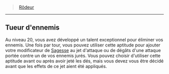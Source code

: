 ﻿> [Rôdeur](hd_ranger.md)

---

## Tueur d'ennemis

Au niveau 20, vous avez développé un talent exceptionnel pour éliminer vos ennemis. Une fois par tour, vous pouvez utiliser cette aptitude pour ajouter votre modificateur de [Sagesse](hd_abilities_wisdom.md) au jet d'attaque ou de dégâts d'une attaque portée contre un de vos ennemis jurés. Vous pouvez choisir d'utiliser cette aptitude avant ou après avoir jeté les dés, mais vous devez vous être décidé avant que les effets de ce jet aient été appliqués.

